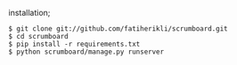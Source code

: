 installation;

    $ git clone git://github.com/fatiherikli/scrumboard.git
    $ cd scrumboard
    $ pip install -r requirements.txt
    $ python scrumboard/manage.py runserver